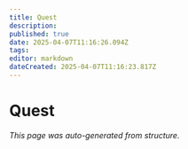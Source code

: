```yaml
---
title: Quest
description: 
published: true
date: 2025-04-07T11:16:26.094Z
tags: 
editor: markdown
dateCreated: 2025-04-07T11:16:23.817Z
---
```


# Quest

*This page was auto-generated from structure.*